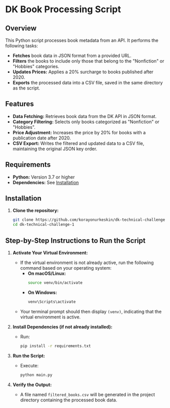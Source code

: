 # DK Book Processing Script

## Overview

This Python script processes book metadata from an API. It performs the following tasks:

- **Fetches** book data in JSON format from a provided URL.
- **Filters** the books to include only those that belong to the "Nonfiction" or "Hobbies" categories.
- **Updates Prices:** Applies a 20% surcharge to books published after 2020.
- **Exports** the processed data into a CSV file, saved in the same directory as the script.

## Features

- **Data Fetching:** Retrieves book data from the DK API in JSON format.
- **Category Filtering:** Selects only books categorized as "Nonfiction" or "Hobbies".
- **Price Adjustment:** Increases the price by 20% for books with a publication date after 2020.
- **CSV Export:** Writes the filtered and updated data to a CSV file, maintaining the original JSON key order.

## Requirements

- **Python:** Version 3.7 or higher
- **Dependencies:** See [Installation](#installation)

## Installation

1. **Clone the repository:**

   ```bash
   git clone https://github.com/korayonurkeskin/dk-technical-challenge-1.git
   cd dk-technical-challenge-1
   ```

## Step-by-Step Instructions to Run the Script

1. **Activate Your Virtual Environment:**

   - If the virtual environment is not already active, run the following command based on your operating system:
     - **On macOS/Linux:**
       ```bash
       source venv/bin/activate
       ```
     - **On Windows:**
       ```bash
       venv\Scripts\activate
       ```
   - Your terminal prompt should then display `(venv)`, indicating that the virtual environment is active.

2. **Install Dependencies (if not already installed):**

   - Run:
     ```bash
     pip install -r requirements.txt
     ```

3. **Run the Script:**

   - Execute:
     ```bash
     python main.py
     ```

4. **Verify the Output:**
   - A file named `filtered_books.csv` will be generated in the project directory containing the processed book data.
